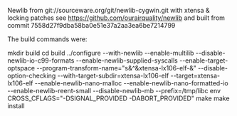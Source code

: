Newlib from git://sourceware.org/git/newlib-cygwin.git with xtensa & locking patches see https://github.com/ourairquality/newlib and built from commit 7558d27f9dba58ba0e51e37a2aa3ea6be7214799

The build commands were:

mkdir build
cd build
../configure --with-newlib --enable-multilib --disable-newlib-io-c99-formats --enable-newlib-supplied-syscalls --enable-target-optspace --program-transform-name="s&^&xtensa-lx106-elf-&" --disable-option-checking --with-target-subdir=xtensa-lx106-elf --target=xtensa-lx106-elf --enable-newlib-nano-malloc --enable-newlib-nano-formatted-io --enable-newlib-reent-small --disable-newlib-mb --prefix=/tmp/libc
env CROSS_CFLAGS="-DSIGNAL_PROVIDED -DABORT_PROVIDED" make
make install
